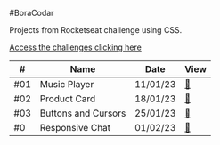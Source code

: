 #BoraCodar

Projects from Rocketseat challenge using CSS.

[Access the challenges clicking here](https://boracodar.dev)

<table>
  <thead>
    <tr>
      <th>#</th>
      <th>Name</th>
      <th>Date</th>
      <th>View</th>
    </tr>
  </thead>
  <tbody>
    <tr>
      <td>#01</td>
      <td>Music Player</td>
      <td>11/01/23</td>
      <td><a href="challenge#01">🔗</a></td>
    </tr>
    <tr>
      <td>#02</td>
      <td>Product Card</td>
      <td>18/01/23</td>
      <td><a href="challenge#02">🔗</a></td>
    </tr>
    <tr>
      <td>#03</td>
      <td>Buttons and Cursors</td>
      <td>25/01/23</td>
      <td><a href="challenge#03">🔗</a></td>
    </tr>
    <tr>
      <td>#0</td>
      <td>Responsive Chat</td>
      <td>01/02/23</td>
      <td><a href="challenge#04">🔗</a></td>
    </tr>
  </tbody>
</table>
